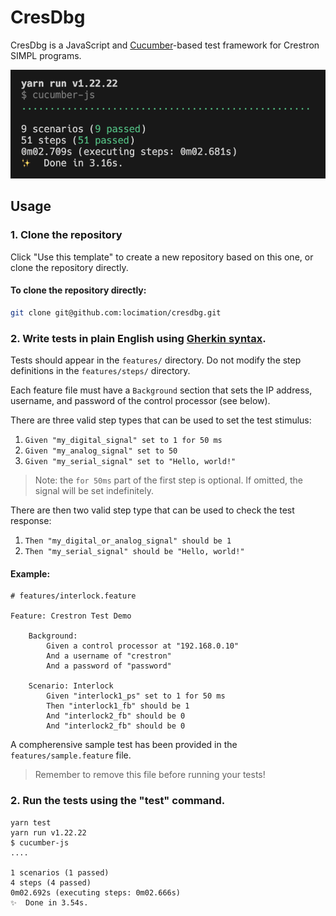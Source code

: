 # CresDbg

CresDbg is a JavaScript and [Cucumber](https://cucumber.io/)-based test framework for Crestron SIMPL programs.

<img src="screenshot.png" />

## Usage

### 1. Clone the repository

Click "Use this template" to create a new repository based on this one, or clone the repository directly.

#### To clone the repository directly:

```bash
git clone git@github.com:locimation/cresdbg.git
```

### 2. Write tests in plain English using [Gherkin syntax](https://cucumber.io/docs/gherkin/reference).

Tests should appear in the `features/` directory.
Do not modify the step definitions in the `features/steps/` directory.

Each feature file must have a `Background` section that sets the IP address, username, and password of the control processor (see below).

There are three valid step types that can be used to set the test stimulus:

1. `Given "my_digital_signal" set to 1 for 50 ms`
3. `Given "my_analog_signal" set to 50`
3. `Given "my_serial_signal" set to "Hello, world!"`

> Note: the `for 50ms` part of the first step is optional. If omitted, the signal will be set indefinitely.

There are then two valid step type that can be used to check the test response:

1. `Then "my_digital_or_analog_signal" should be 1`
2. `Then "my_serial_signal" should be "Hello, world!"`

#### Example:

```gherkin
# features/interlock.feature

Feature: Crestron Test Demo

    Background:
        Given a control processor at "192.168.0.10"
        And a username of "crestron"
        And a password of "password"

    Scenario: Interlock
        Given "interlock1_ps" set to 1 for 50 ms
        Then "interlock1_fb" should be 1
        And "interlock2_fb" should be 0
        And "interlock2_fb" should be 0

```

A compherensive sample test has been provided in the `features/sample.feature` file.

> Remember to remove this file before running your tests!

### 2. Run the tests using the "test" command.

```
yarn test
yarn run v1.22.22
$ cucumber-js
....

1 scenarios (1 passed)
4 steps (4 passed)
0m02.692s (executing steps: 0m02.666s)
✨  Done in 3.54s.

